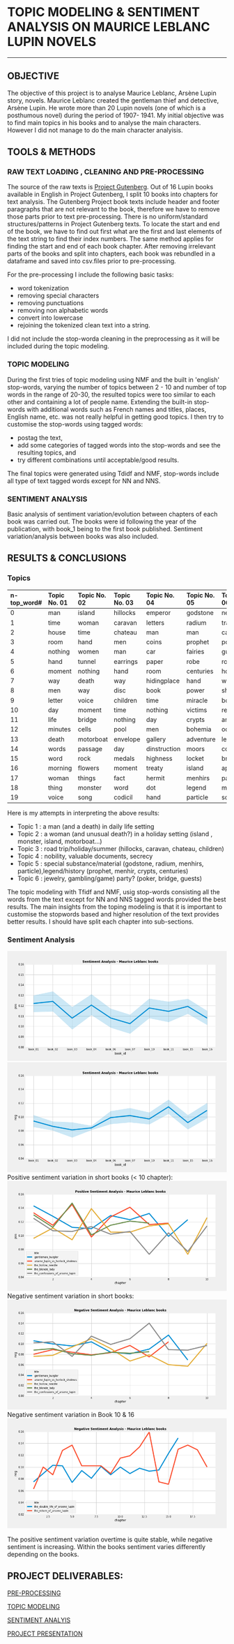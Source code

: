 # TOPIC MODELING & SENTIMENT ANALYSIS ON MAURICE LEBLANC LUPIN NOVELS

___
## OBJECTIVE
The objective of this project is to analyse Maurice Leblanc, Arsène Lupin story, novels.
Maurice Leblanc created the gentleman thief and detective, Arsène Lupin. He wrote more than 20  Lupin novels  (one of which is a posthumous novel) during the period of 1907- 1941.
My initial objective was to find main topics in his books and to  analyse the main characters. However I did not manage to do the main character analyisis.


## TOOLS & METHODS
### RAW TEXT LOADING , CLEANING  AND PRE-PROCESSING
The source of the raw texts is [Project Gutenberg](https://www.gutenberg.org/ebooks/search/?query=Maurice+Leblanc&submit_search=Go%21). 
Out of 16 Lupin books available in English in Project Gutenberg, I split 10 books into chapters for text analysis. 
The Gutenberg Project book texts include header and footer paragraphs that are not relevant to the book, therefore we have to remove those parts prior to text pre-processing.
There is no uniform/standard structures/patterns in Project Gutenberg texts. To locate the start and end of the book, we have to find out first what are the first and last elements of the text string to find their index numbers. The same method applies for finding the start and end of each book chapter. 
After removing irrelevant parts of the books and split into chapters, each book was rebundled in a dataframe and saved into csv.files prior to pre-processing.

For the pre-processing I include the following basic tasks:
* word tokenization
* removing special characters
* removing punctuations
* removing non alphabetic words
* convert into lowercase
* rejoining the tokenized clean text into a string.

I did not include the stop-worda cleaning in the preprocessing as it will be included during the topic modeling. 

### TOPIC MODELING

During the first tries of topic modeling using  NMF and the built in 'english' stop-words, varying the number of topics between 2 - 10 and number of top words in the range of 20-30, the resulted topics were too similar to each other and containing a lot of people name. Extending the built-in stop-words with additional words such as French names and titles, places, English name, etc. was not really helpful in getting good topics.
I then try to customise the stop-words using tagged words:
* postag the text,
* add some categories of tagged words into the stop-words and see the resulting topics, and
* try different combinations until acceptable/good results. 

The final topics were generated using Tdidf and NMF, stop-words include all type of text tagged words except for NN and NNS.

### SENTIMENT ANALYSIS
Basic analysis of sentiment variation/evolution between chapters of each book was carried out.
The books were id following the year of the publication, with book_1 being to the first book published. Sentiment variation/analysis between books was also included. 



## RESULTS & CONCLUSIONS

### Topics

|n-top_word#| Topic No. 01 |Topic No. 02 | Topic No. 03 |Topic No. 04 |Topic No. 05 | Topic No. 06|
|:----------|:-------------|:------------|:-------------|:------------|:------------|:------------|
|0          | man          | island      | hillocks     | emperor     | godstone    | necklace    |
|1          | time         | woman       | caravan      | letters     | radium      | transom     |
|2          | house        | time        | chateau      | man         | man         | cabinet     |
|3          | room         | hand        | men          | coins       | prophet     | poker       |
|4          | nothing      | women       | man          | car         | fairies     | guests      |
|5          | hand         | tunnel      | earrings     | paper       | robe        | room        |
|6          | moment       | nothing     | hand         | room        | centuries   | house       |
|7          | way          | death       | way          | hidingplace | hand        | wife        |
|8          | men          | way         | disc         | book        | power       | shelves     |
|9          | letter       | voice       | children     | time        | miracle     | bohmer      |
|10         | day          | moment      | time         | nothing     | victims     | retaux      |
|11         | life         | bridge      | nothing      | day         | crypts      | anyone      |
|12         | minutes      | cells       | pool         | men         | bohemia     | occasions   |
|13         | death        | motorboat   | envelope     | gallery     | adventure   | letter      |
|14         | words        | passage     | day          | dinstruction| moors       | court       |
|15         | word         | rock        | medals       | highness    | locket      | bridge      |
|16         | morning      | flowers     | moment       | treaty      | island      | apartment   |
|17         | woman        | things      | fact         | hermit      | menhirs     | palermo     |
|18         | thing        | monster     | word         | dot         | legend      | motte       |
|19         | voice        | song        | codicil      | hand        | particle    | schoolmate  |

Here is my attempts in interpreting the above results:
* Topic 1 : a man (and a death) in daily life setting 
* Topic 2 : a woman (and unusual death?) in a holiday setting (island , monster, island, motorboat...)
* Topic 3 : road trip/holiday/summer (hillocks, caravan, chateau, children)
* Topic 4 : nobility, valuable documents, secrecy
* Topic 5 : special substance/material (godstone, radium, menhirs, particle),legend/history (prophet, menhir, crypts, centuries)
* Topic 6 : jewelry, gambling/game) party? (poker, bridge, guests)

The topic modeling with Tfidf and NMF, usig stop-words consisting all the words from the text except for NN and NNS tagged words provided the best results.
The main insights from the toping modeling is that it is important to customise the stopwords based and higher resolution of the text provides better results. I should have split each chapter into sub-sections. 

### Sentiment Analysis
![Positive sentiment overtime](sentpos_overtime.png)
![Negative Sentiment overtime](sentneg_overtime.png)
Positive sentiment variation in short books (< 10 chapter):
![Positive Sentiment variation within the books](sentpos_short.png)
Negative sentiment variation in short books:
![Negative Sentiment variation within the books](sentneg_short.png)
Negative sentiment variation in Book 10 & 16
![Negative Sentiment variation within the books 10 & 16](sentneg_10&16.png)

The positive sentiment variation overtime is quite stable, while negative sentiment is increasing.
Within the books sentiment varies differently depending on the books. 


## PROJECT DELIVERABLES:

[PRE-PROCESSING](project_4_preprocessing.ipynb)

[TOPIC MODELING](modeling-final.ipynb)

[SENTIMENT ANALYIS](sentiment.ipynb)

[PROJECT PRESENTATION](project-4.pptx)

